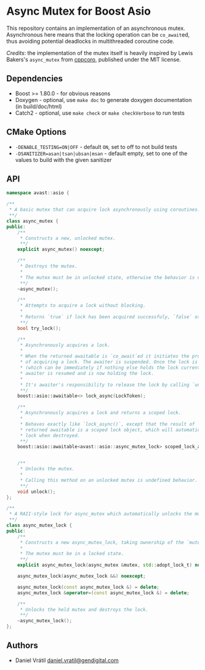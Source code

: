 # Async Mutex for Boost Asio

This repository contains an implementation of an asynchronous mutex. Asynchronous here means
that the locking operation can be `co_await`ed, thus avoiding potential deadlocks in multithreaded
coroutine code.

*Credits*: the implementation of the mutex itself is heavily inspired by Lewis Bakers's `async_mutex`
from [cppcoro](https://github.com/lewissbaker/cppcoro/), published under the MIT license.

## Dependencies

* Boost >= 1.80.0 - for obvious reasons
* Doxygen - optional, use `make doc` to generate doxygen documentation (in build/doc/html)
* Catch2 - optional, use `make check` or `make checkVerbose` to run tests

## CMake Options

* `-DENABLE_TESTING=ON|OFF` - default `ON`, set to off to not build tests
* `-DSANITIZER=asan|tsan|ubsan|msan` - default empty, set to one of the values to build with the given sanitizer

## API

```cpp
namespace avast::asio {

/**
 * A basic mutex that can acquire lock asynchronously using coroutines.
 **/
class async_mutex {
public:
    /**
     * Constructs a new, unlocked mutex.
     **/
    explicit async_mutex() noexcept;

    /**
     * Destroys the mutex.
     *
     * The mutex must be in unlocked state, otherwise the behavior is undefined.
     **/
    ~async_mutex();

    /**
     * Attempts to acquire a lock without blocking.
     *
     * Returns `true` if lock has been acquired successfuly, `false` otherwise.
     **/
    bool try_lock();

    /**
     * Asynchronously acquires a lock.
     *
     * When the returned awaitable is `co_await`ed it initiates the process
     * of acquiring a lock. The awaiter is suspended. Once the lock is acquired
     * (which can be immediately if nothing else holds the lock currently) the
     * awaiter is resumed and is now holding the lock.
     *
     * It's awaiter's responsibility to release the lock by calling `unlock()`.
     **/
    boost::asio::awaitable<> lock_async(LockToken);

    /**
     * Asynchronously acquires a lock and returns a scoped lock.
     *
     * Behaves exactly like `lock_async()`, except that the result of `co_await`ing the
     * returned awaitable is a scoped lock object, which will automatically release the
     * lock when destroyed.
     **/
    boost::asio::awaitable<avast::asio::async_mutex_lock> scoped_lock_async(LockToken);


    /**
     * Unlocks the mutex.
     *
     * Calling this method on an unlocked mutex is undefined behavior.
     **/
    void unlock();
};

/**
 * A RAII-style lock for async_mutex which automatically unlocks the mutex when destroyed.
 **/
class async_mutex_lock {
public:
    /**
     * Constructs a new async_mutex_lock, taking ownership of the `mutex`.
     *
     * The mutex must be in a locked state.
     **/
    explicit async_mutex_lock(async_mutex &mutex, std::adopt_lock_t) noexcept;

    async_mutex_lock(async_mutex_lock &&) noexcept;

    async_mutex_lock(const async_mutex_lock &) = delete;
    async_mutex_lock &operator=(const async_mutex_lock &) = delete;

    /**
     * Unlocks the held mutex and destroys the lock.
     **/
    ~async_mutex_lock();
};
```

## Authors

* Daniel Vrátil <daniel.vratil@gendigital.com>
